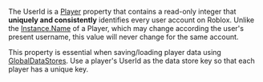 The UserId is a [Player](https://developer.roblox.com/en-us/api-reference/class/Player) property that contains a read-only integer that **uniquely and consistently** identifies every user account on Roblox. Unlike the [Instance.Name](https://developer.roblox.com/en-us/api-reference/property/Instance/Name) of a Player, which may change according the user's present username, this value will never change for the same account.

This property is essential when saving/loading player data using [GlobalDataStores](https://developer.roblox.com/en-us/api-reference/class/GlobalDataStore). Use a player's UserId as the data store key so that each player has a unique key.